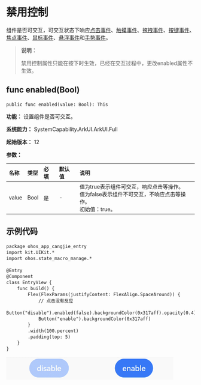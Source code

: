 # 禁用控制

组件是否可交互，可交互状态下响应[点击事件](./cj-universal-event-click.md#)、[触摸事件](./cj-universal-event-touch.md)、[拖拽事件](./cj-universal-event-drag.md)、[按键事件](./cj-universal-event-key.md)、[焦点事件](./cj-universal-event-focus.md)、[鼠标事件](./cj-universal-event-mouse.md)、[悬浮事件](./cj-universal-event-hover.md)和[手势事件](./cj-universal-gesture-bind.md)。

> **说明：**
>
> 禁用控制属性只能在按下时生效，已经在交互过程中，更改enabled属性不生效。

## func enabled(Bool)

```cangjie
public func enabled(value: Bool): This
```

**功能：** 设置组件是否可交互。

**系统能力：** SystemCapability.ArkUI.ArkUI.Full

**起始版本：** 12

**参数：**

|名称|类型|必填|默认值|说明|
| :--- | :--- | :--- | :--- | :--- |
| value  | Bool | 是   | - | 值为true表示组件可交互，响应点击等操作。<br>值为false表示组件不可交互，不响应点击等操作。<br>初始值：true。|

## 示例代码

<!-- run -->

```cangjie
package ohos_app_cangjie_entry
import kit.UIKit.*
import ohos.state_macro_manage.*

@Entry
@Component
class EntryView {
    func build() {
        Flex(FlexParams(justifyContent: FlexAlign.SpaceAround)) {
            // 点击没有反应
            Button("disable").enabled(false).backgroundColor(0x317aff).opacity(0.4)
            Button("enable").backgroundColor(0x317aff)
        }
        .width(100.percent)
        .padding(top: 5)
    }
}
```

![uni_enabled](figures/uni_enabled.gif)
